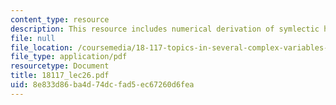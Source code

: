 ```yaml
---
content_type: resource
description: This resource includes numerical derivation of symlectic hodge theory.
file: null
file_location: /coursemedia/18-117-topics-in-several-complex-variables-spring-2005/8e833d86ba4d74dcfad5ec67260d6fea_18117_lec26.pdf
file_type: application/pdf
resourcetype: Document
title: 18117_lec26.pdf
uid: 8e833d86-ba4d-74dc-fad5-ec67260d6fea
---
```

